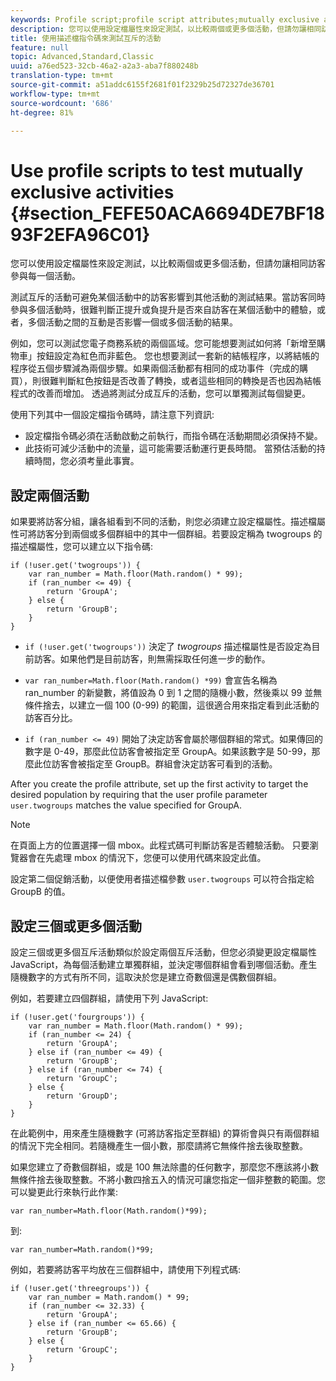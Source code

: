 ```yaml
---
keywords: Profile script;profile script attributes;mutually exclusive activities
description: 您可以使用設定檔屬性來設定測試，以比較兩個或更多個活動，但請勿讓相同訪客參與每一個活動。
title: 使用描述檔指令碼來測試互斥的活動
feature: null
topic: Advanced,Standard,Classic
uuid: a76ed523-32cb-46a2-a2a3-aba7f880248b
translation-type: tm+mt
source-git-commit: a51addc6155f2681f01f2329b25d72327de36701
workflow-type: tm+mt
source-wordcount: '686'
ht-degree: 81%

---
```



# Use profile scripts to test mutually exclusive activities {#section_FEFE50ACA6694DE7BF1893F2EFA96C01}

您可以使用設定檔屬性來設定測試，以比較兩個或更多個活動，但請勿讓相同訪客參與每一個活動。

測試互斥的活動可避免某個活動中的訪客影響到其他活動的測試結果。當訪客同時參與多個活動時，很難判斷正提升或負提升是否來自訪客在某個活動中的體驗，或者，多個活動之間的互動是否影響一個或多個活動的結果。

例如，您可以測試您電子商務系統的兩個區域。您可能想要測試如何將「新增至購物車」按鈕設定為紅色而非藍色。 您也想要測試一套新的結帳程序，以將結帳的程序從五個步驟減為兩個步驟。如果兩個活動都有相同的成功事件（完成的購買），則很難判斷紅色按鈕是否改善了轉換，或者這些相同的轉換是否也因為結帳程式的改善而增加。 透過將測試分成互斥的活動，您可以單獨測試每個變更。

使用下列其中一個設定檔指令碼時，請注意下列資訊:

* 設定檔指令碼必須在活動啟動之前執行，而指令碼在活動期間必須保持不變。
* 此技術可減少活動中的流量，這可能需要活動運行更長時間。 當預估活動的持續時間，您必須考量此事實。

## 設定兩個活動

如果要將訪客分組，讓各組看到不同的活動，則您必須建立設定檔屬性。描述檔屬性可將訪客分到兩個或多個群組中的其中一個群組。若要設定稱為 twogroups 的描述檔屬性，您可以建立以下指令碼:

```
if (!user.get('twogroups')) { 
    var ran_number = Math.floor(Math.random() * 99); 
    if (ran_number <= 49) { 
        return 'GroupA'; 
    } else { 
        return 'GroupB'; 
    } 
}
```

* `if (!user.get('twogroups'))` 決定了 *twogroups* 描述檔屬性是否設定為目前訪客。如果他們是目前訪客，則無需採取任何進一步的動作。

* `var ran_number=Math.floor(Math.random() *99)` 會宣告名稱為 ran_number 的新變數，將值設為 0 到 1 之間的隨機小數，然後乘以 99 並無條件捨去，以建立一個 100 (0-99) 的範圍，這很適合用來指定看到此活動的訪客百分比。

* `if (ran_number <= 49)` 開始了決定訪客會屬於哪個群組的常式。如果傳回的數字是 0-49，那麼此位訪客會被指定至 GroupA。如果該數字是 50-99，那麼此位訪客會被指定至 GroupB。群組會決定訪客可看到的活動。

After you create the profile attribute, set up the first activity to target the desired population by requiring that the user profile parameter `user.twogroups` matches the value specified for GroupA.

>[!NOTE]
>
>在頁面上方的位置選擇一個 mbox。此程式碼可判斷訪客是否體驗活動。 只要瀏覽器會在先處理 mbox 的情況下，您便可以使用代碼來設定此值。

設定第二個促銷活動，以便使用者描述檔參數 `user.twogroups` 可以符合指定給 GroupB 的值。

## 設定三個或更多個活動

設定三個或更多個互斥活動類似於設定兩個互斥活動，但您必須變更設定檔屬性 JavaScript，為每個活動建立單獨群組，並決定哪個群組會看到哪個活動。產生隨機數字的方式有所不同，這取決於您是建立奇數個還是偶數個群組。

例如，若要建立四個群組，請使用下列 JavaScript:

```
if (!user.get('fourgroups')) { 
    var ran_number = Math.floor​(Math.random() * 99); 
    if (ran_number <= 24) { 
        return 'GroupA'; 
    } else if (ran_number <= 49) { 
        return 'GroupB'; 
    } else if (ran_number <= 74) { 
        return 'GroupC'; 
    } else { 
        return 'GroupD'; 
    } 
}
```

在此範例中，用來產生隨機數字 (可將訪客指定至群組) 的算術會與只有兩個群組的情況下完全相同。若隨機產生一個小數，那麼請將它無條件捨去後取整數。

如果您建立了奇數個群組，或是 100 無法除盡的任何數字，那麼您不應該將小數無條件捨去後取整數。不將小數四捨五入的情況可讓您指定一個非整數的範圍。您可以變更此行來執行此作業:

`var ran_number=Math.floor(Math.random()*99);`

到:

`var ran_number=Math.random()*99;`

例如，若要將訪客平均放在三個群組中，請使用下列程式碼:

```
if (!user.get('threegroups')) { 
    var ran_number = Math.random() * 99; 
    if (ran_number <= 32.33) { 
        return 'GroupA'; 
    } else if (ran_number <= 65.66) { 
        return 'GroupB'; 
    } else { 
        return 'GroupC'; 
    } 
}
```
